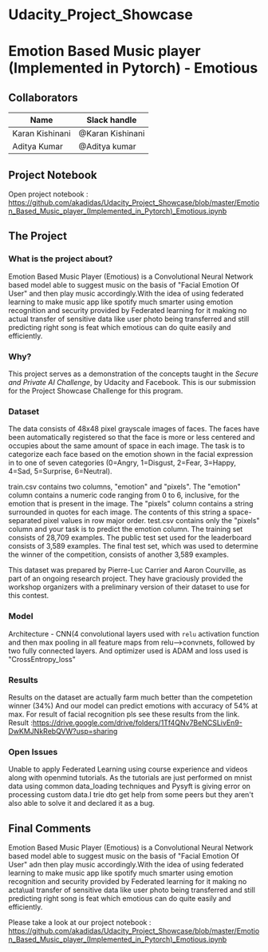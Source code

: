 # Udacity_Project_Showcase

# Emotion Based Music player (Implemented in Pytorch) - Emotious

## Collaborators

Name | Slack handle |
--- | --- |
Karan Kishinani | @Karan Kishinani |
Aditya Kumar | @Aditya kumar |

## Project Notebook

Open project notebook : https://github.com/akadidas/Udacity_Project_Showcase/blob/master/Emotion_Based_Music_player_(Implemented_in_Pytorch)_Emotious.ipynb

## The Project

### What is the project about?
Emotion Based Music Player (Emotious) is a Convolutional Neural Network based model able to suggest music on the basis of "Facial Emotion Of User"  and then play music accordingly.With the idea of using federated learning to make music app like spotify much smarter using emotion recognition and security provided by Federated learning for it making no actual transfer of sensitive data like user photo being transferred and still predicting right song is feat which emotious can do quite easily and efficiently.



### Why?
This project serves as a demonstration of the concepts taught in the *Secure and Private AI Challenge*, by Udacity and Facebook. This is our submission for the Project Showcase Challenge for this program.

### Dataset

The data consists of 48x48 pixel grayscale images of faces. The faces have been automatically registered so that the face is more or less centered and occupies about the same amount of space in each image. The task is to categorize each face based on the emotion shown in the facial expression in to one of seven categories (0=Angry, 1=Disgust, 2=Fear, 3=Happy, 4=Sad, 5=Surprise, 6=Neutral).

train.csv contains two columns, "emotion" and "pixels". The "emotion" column contains a numeric code ranging from 0 to 6, inclusive, for the emotion that is present in the image. The "pixels" column contains a string surrounded in quotes for each image. The contents of this string a space-separated pixel values in row major order. test.csv contains only the "pixels" column and your task is to predict the emotion column.
The training set consists of 28,709 examples. The public test set used for the leaderboard consists of 3,589 examples. The final test set, which was used to determine the winner of the competition, consists of another 3,589 examples.

This dataset was prepared by Pierre-Luc Carrier and Aaron Courville, as part of an ongoing research project. They have graciously provided the workshop organizers with a preliminary version of their dataset to use for this contest.

### Model
Architecture - CNN(4 convolutional layers used with `relu` activation function and then max pooling in all feature maps from
relu-->convnets, followed by two fully connected layers. And optimizer used is ADAM and loss used is "CrossEntropy_loss"

### Results
Results on the dataset are actually farm much better than the competetion winner (34%) And our model can predict emotions with accuracy of 54% at max. For result of facial recognition pls see these results from the link.
Result :https://drive.google.com/drive/folders/1Tf4QNv7BeNCSLivEn9-DwKMJNkRebQVW?usp=sharing

### Open Issues
Unable to apply Federated Learning using course experience and videos along with openmind tutorials. As the tutorials are just performed on mnist data using common data_loading techniques and Pysyft is giving error on  processing custom data.I trie dto get help from some peers but they aren't also able to solve it and declared it as a bug.

## Final Comments
Emotion Based Music Player (Emotious) is a Convolutional Neural Network based model able to suggest music on the basis of "Facial Emotion Of User"  adn then play music accordingly.With the idea of using federated learning to make music app like spotify much smarter using emotion recognition and security provided by Federated learning for it making no acta\ual transfer of sensitive data like user photo being transferred and still predicting right song is feat which emotious can do quite easily and efficiently.


Please take a look at our project notebook : https://github.com/akadidas/Udacity_Project_Showcase/blob/master/Emotion_Based_Music_player_(Implemented_in_Pytorch)_Emotious.ipynb

